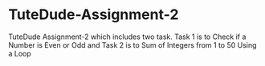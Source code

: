 # TuteDude-Assignment-2
TuteDude Assignment-2 which includes two task. Task 1 is to Check if a Number is Even or Odd and Task 2 is to Sum of Integers from 1 to 50 Using a Loop

